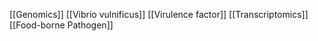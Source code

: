 [[Genomics]]
[[Vibrio vulnificus]]
[[Virulence factor]]
[[Transcriptomics]]
[[Food-borne Pathogen]]
